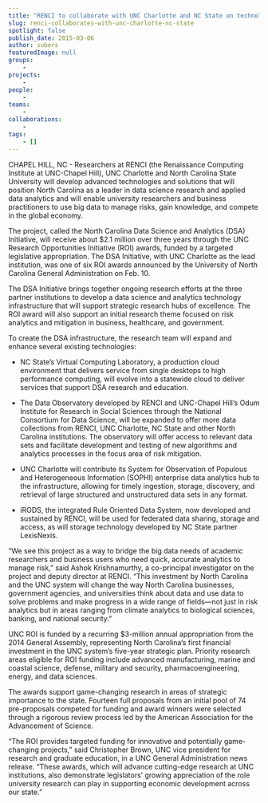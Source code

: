 ```yaml
---
title: "RENCI to collaborate with UNC Charlotte and NC State on technologies for big data analytics"
slug: renci-collaborates-with-unc-charlotte-nc-state
spotlight: false
publish_date: 2015-03-06
author: subers
featuredImage: null
groups:
    - 
projects:
    - 
people:
    - 
teams: 
    - 
collaborations:
    - 
tags:
    - []
---
```

CHAPEL HILL, NC - Researchers at RENCI (the Renaissance Computing Institute at UNC-Chapel Hill), UNC Charlotte and North Carolina State University will develop advanced technologies and solutions that will position North Carolina as a leader in data science research and applied data analytics and will enable university researchers and business practitioners to use big data to manage risks, gain knowledge, and compete in the global economy. <!--more-->

The project, called the North Carolina Data Science and Analytics (DSA) Initiative, will receive about $2.1 million over three years through the UNC Research Opportunities Initiative (ROI) awards, funded by a targeted legislative appropriation. The DSA Initiative, with UNC Charlotte as the lead institution, was one of six ROI awards announced by the University of North Carolina General Administration on Feb. 10.

The DSA Initiative brings together ongoing research efforts at the three partner institutions to develop a data science and analytics technology infrastructure that will support strategic research hubs of excellence. The ROI award will also support an initial research theme focused on risk analytics and mitigation in business, healthcare, and government.

To create the DSA infrastructure, the research team will expand and enhance several existing technologies:
<ul>
	<li>NC State’s Virtual Computing Laboratory, a production cloud environment that delivers service from single desktops to high performance computing, will evolve into a statewide cloud to deliver services that support DSA research and education.</li>
</ul>
<ul>
	<li>The Data Observatory developed by RENCI and UNC-Chapel Hill’s Odum Institute for Research in Social Sciences through the National Consortium for Data Science, will be expanded to offer more data collections from RENCI, UNC Charlotte, NC State and other North Carolina institutions. The observatory will offer access to relevant data sets and facilitate development and testing of new algorithms and analytics processes in the focus area of risk mitigation.</li>
</ul>
<ul>
	<li>UNC Charlotte will contribute its System for Observation of Populous and Heterogeneous Information (SOPHI) enterprise data analytics hub to the infrastructure, allowing for timely ingestion, storage, discovery, and retrieval of large structured and unstructured data sets in any format.</li>
</ul>
<ul>
	<li>iRODS, the integrated Rule Oriented Data System, now developed and sustained by RENCI, will be used for federated data sharing, storage and access, as will storage technology developed by NC State partner LexisNexis.</li>
</ul>
“We see this project as a way to bridge the big data needs of academic researchers and business users who need quick, accurate analytics to manage risk,” said Ashok Krishnamurthy, a co-principal investigator on the project and deputy director at RENCI. “This investment by North Carolina and the UNC system will change the way North Carolina businesses, government agencies, and universities think about data and use data to solve problems and make progress in a wide range of fields—not just in risk analytics but in areas ranging from climate analytics to biological sciences, banking, and national security.”

UNC ROI is funded by a recurring $3-million annual appropriation from the 2014 General Assembly, representing North Carolina’s first financial investment in the UNC system’s five-year strategic plan. Priority research areas eligible for ROI funding include advanced manufacturing, marine and coastal science, defense, military and security, pharmacoengineering, energy, and data sciences.

The awards support game-changing research in areas of strategic importance to the state. Fourteen full proposals from an initial pool of 74 pre-proposals competed for funding and award winners were selected through a rigorous review process led by the American Association for the Advancement of Science.

“The ROI provides targeted funding for innovative and potentially game-changing projects,” said Christopher Brown, UNC vice president for research and graduate education, in a UNC General Administration news release. “These awards, which will advance cutting-edge research at UNC institutions, also demonstrate legislators’ growing appreciation of the role university research can play in supporting economic development across our state.”

&nbsp;
